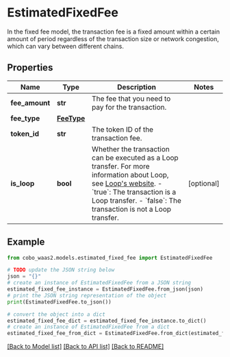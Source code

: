 # EstimatedFixedFee

In the fixed fee model, the transaction fee is a fixed amount within a certain amount of period regardless of the transaction size or network congestion, which can vary between different chains.

## Properties

Name | Type | Description | Notes
------------ | ------------- | ------------- | -------------
**fee_amount** | **str** | The fee that you need to pay for the transaction. | 
**fee_type** | [**FeeType**](FeeType.md) |  | 
**token_id** | **str** | The token ID of the transaction fee. | 
**is_loop** | **bool** | Whether the transaction can be executed as a Loop transfer. For more information about Loop, see [Loop&#39;s website](https://loop.top/). - &#x60;true&#x60;: The transaction is a Loop transfer. - &#x60;false&#x60;: The transaction is not a Loop transfer.  | [optional] 

## Example

```python
from cobo_waas2.models.estimated_fixed_fee import EstimatedFixedFee

# TODO update the JSON string below
json = "{}"
# create an instance of EstimatedFixedFee from a JSON string
estimated_fixed_fee_instance = EstimatedFixedFee.from_json(json)
# print the JSON string representation of the object
print(EstimatedFixedFee.to_json())

# convert the object into a dict
estimated_fixed_fee_dict = estimated_fixed_fee_instance.to_dict()
# create an instance of EstimatedFixedFee from a dict
estimated_fixed_fee_from_dict = EstimatedFixedFee.from_dict(estimated_fixed_fee_dict)
```
[[Back to Model list]](../README.md#documentation-for-models) [[Back to API list]](../README.md#documentation-for-api-endpoints) [[Back to README]](../README.md)


